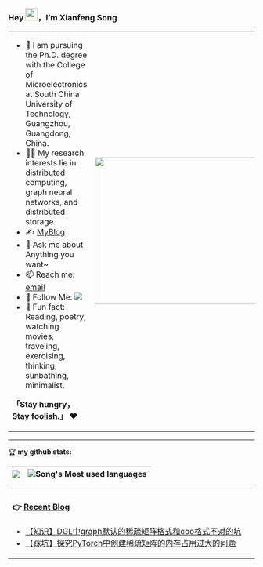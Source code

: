 ### Hey <img src="https://media.giphy.com/media/hvRJCLFzcasrR4ia7z/giphy.gif" width="25px">，I’m Xianfeng Song

<table>
<tr>
<td valign="top"  width="50%">

- 🤖 I am pursuing the Ph.D. degree with the College of Microelectronics at South China University of Technology, Guangzhou, Guangdong, China.
- 👨‍💻 My research interests lie in distributed computing, graph neural networks, and distributed storage.
- ✍️ [MyBlog](https://songxf1024.github.io/)
- 💬 Ask me about Anything you want~
- 📫 Reach me: [email](mailto:songxf1024@163.com)
- 👏 Follow Me: [![](https://img.shields.io/github/followers/songxf1024?label=follow%20me&style=social)](https://github.com/songxf1024/)
- 🎣 Fun fact: Reading, poetry, watching movies, traveling, exercising, thinking, sunbathing, minimalist.

**「Stay hungry，Stay foolish.」** ❤️
</td>
<td valign="center"  width="100%" height="100%">
<img src="https://github.com/anzhihe/anzhihe/blob/main/.github/workflows/Le%20Petit%20Prince.gif" width="500" height="300">
</td>
</tr>
</table>

<hr/>

🏆 **my github stats:**

|![](https://github-readme-stats.vercel.app/api?username=songxf1024)|![Song's Most used languages](https://github-readme-stats.vercel.app/api/top-langs/?username=songxf1024&layout=compact&hide_border=true&langs_count=10)|
|-|-|


<table>
<tr>
<td valign="top"  width="50%">


#### 👉 [Recent Blog]([https://chegva.com](https://blog.csdn.net/sxf1061700625))
- [【知识】DGL中graph默认的稀疏矩阵格式和coo格式不对的坑](https://xfxuezhang.blog.csdn.net/article/details/140124538)
- [【踩坑】探究PyTorch中创建稀疏矩阵的内存占用过大的问题](https://xfxuezhang.blog.csdn.net/article/details/140140689)

</td>
</tr>
</table>
